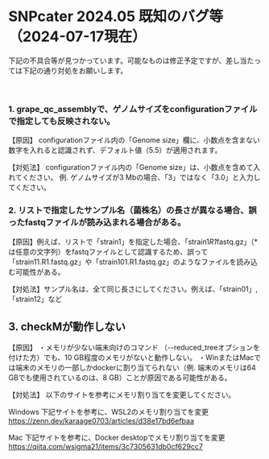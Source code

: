 # SNPcater 2024.05 既知のバグ等（2024-07-17現在）
下記の不具合等が見つかっています。可能なものは修正予定ですが、差し当たっては下記の通り対処をお願いします。

<br>

### 1. grape_qc_assemblyで、ゲノムサイズをconfigurationファイルで指定しても反映されない。

【原因】
configurationファイル内の「Genome size」欄に、小数点を含まない数字を入れると認識されず、デフォルト値（5.5）が適用されます。

【対処法】
configurationファイル内の「Genome size」は、小数点を含めて入れてください。
例. ゲノムサイズが3 Mbの場合、「3」ではなく「3.0」と入力してください。

### 2. リストで指定したサンプル名（菌株名）の長さが異なる場合、誤ったfastqファイルが読み込まれる場合がある。
【原因】例えば、リストで「strain1」を指定した場合、「strain1*R1*fastq.gz」（*は任意の文字列）をfastqファイルとして認識するため、誤って「strain11.R1.fastq.gz」や「strain101.R1.fastq.gz」のようなファイルを読み込む可能性がある。

【対処法】サンプル名は、全て同じ長さにしてください。例えば、「strain01」, 「strain12」など
<br>

## 3. checkMが動作しない
【原因】
・メモリが少ない端末向けのコマンド （--reduced_treeオプションを付けた方）でも、10 GB程度のメモリがないと動作しない。
・WinまたはMacでは端末のメモリの一部しかdockerに割り当てられない（例. 端末のメモリは64 GBでも使用されているのは、8 GB）ことが原因である可能性がある。

【対処法】
以下のサイトを参考にメモリ割り当てを変更してください。

Windows
下記サイトを参考に、WSL2のメモリ割り当てを変更
https://zenn.dev/karaage0703/articles/d38e17bd6efbaa

Mac
下記サイトを参考に、Docker desktopでメモリ割り当てを変更
https://qiita.com/wsigma21/items/3c7305631db0cf629cc7

